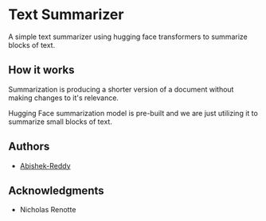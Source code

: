 # Text Summarizer

A simple text summarizer using hugging face transformers to summarize blocks of text.


## How it works

Summarization is producing a shorter version of a document without making changes to it's relevance. <break>

Hugging Face summarization model is pre-built and we are just utilizing it to summarize small blocks of text.


## Authors

* [Abishek-Reddy](https://github.com/Abishek-Reddy)

## Acknowledgments

* Nicholas Renotte
